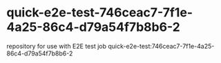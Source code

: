 # quick-e2e-test-746ceac7-7f1e-4a25-86c4-d79a54f7b8b6-2
repository for use with E2E test job quick-e2e-test:746ceac7-7f1e-4a25-86c4-d79a54f7b8b6-2
